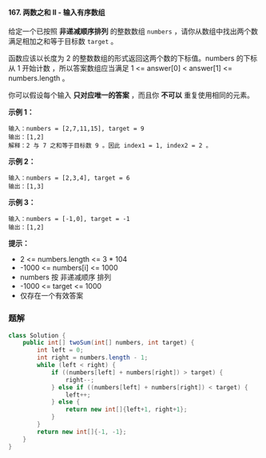 #### 167. 两数之和 II - 输入有序数组

给定一个已按照 **非递减顺序排列** 的整数数组 `numbers` ，请你从数组中找出两个数满足相加之和等于目标数 `target` 。

函数应该以长度为 2 的整数数组的形式返回这两个数的下标值。numbers 的下标 从 1 开始计数 ，所以答案数组应当满足 1 <= answer[0] < answer[1] <= numbers.length 。

你可以假设每个输入 **只对应唯一的答案** ，而且你 **不可以** 重复使用相同的元素。

**示例 1：**

```shell
输入：numbers = [2,7,11,15], target = 9
输出：[1,2]
解释：2 与 7 之和等于目标数 9 。因此 index1 = 1, index2 = 2 。
```

**示例 2：**

```shell
输入：numbers = [2,3,4], target = 6
输出：[1,3]
```

**示例 3：**

```shell
输入：numbers = [-1,0], target = -1
输出：[1,2]
```

**提示：**

* 2 <= numbers.length <= 3 * 104
* -1000 <= numbers[i] <= 1000
* numbers 按 非递减顺序 排列
* -1000 <= target <= 1000
* 仅存在一个有效答案

### 题解

```java
class Solution {
    public int[] twoSum(int[] numbers, int target) {
        int left = 0;
        int right = numbers.length - 1;
        while (left < right) {
            if ((numbers[left] + numbers[right]) > target) {
                right--;
            } else if ((numbers[left] + numbers[right]) < target) {
                left++;
            } else {
                return new int[]{left+1, right+1};
            }
        }
        return new int[]{-1, -1};
    }
}
```

